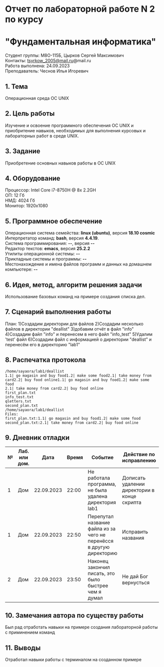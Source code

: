 # Отчет по лабораторной работе N 2 по курсу
# "Фундаментальная информатика"

Студент группы: M8О-115Б, Цырков Сергей Максимович\
Контакты: tsyrkow_2005@mail.ru@mail.ru \
Работа выполнена: 24.09.2023\
Преподаватель: Чеснов Илья Игоревич

## 1. Тема

Операционная среда ОС UNIX

## 2. Цель работы

Изучение и освоение программного обеспечения ОС UNIX и приобритение навыков, необходимых для выполнения курсовых и лабораторных работ в среде UNIX.

## 3. Задание

Приобретение основных навыков работы в ОС UNIX

## 4. Оборудование

Процессор: Intel Core i7-8750H @ 8x 2.2GH\
ОП: 12 Гб\
НМД: 4024 Гб\
Монитор: 1920x1080

## 5. Программное обеспечение

Операционная система семейства: **linux (ubuntu)**, версия **18.10 cosmic**\
Интерпретатор команд: **bash**, версия **4.4.19**.\
Система программирования: **--**, версия **--**\
Редактор текстов: **emacs**, версия **25.2.2**\
Утилиты операционной системы: **--**\
Прикладные системы и программы: **--**\
Местонахождение и имена файлов программ и данных на домашнем компьютере: **--**

## 6. Идея, метод, алгоритм решения задачи

Использование базовых команд на примере создания списка дел. 

## 7. Сценарий выполнения работы

План: 
1)Создадим директории для файлов
2)Создадим несколько файлов в директории "deallist"
3)добавим отчёт в файл "info"
4)Создадим файл "info" и перенесем в него файл "info_test"
5)Удалим 'test' файл
6)Cоздадим файл с информацией о директории "deallist" и перенесём его в директорию "lab1"

## 8. Распечатка протокола
```
/home/sayaora/lab1/deallist
1.1| go magasin and buy food1.2| make some food2.1| take money from card2.2| buy food online1.1| go magasin and buy food1.2| make some food
2.1| take money from card2.2| buy food online
first_plan.txt
info_test.txt
qletters.txt
second_plan.txt
/home/sayaora/lab1/deallist
Files:
first_plan.txt:1.1| go magasin and buy food1.2| make some food
second_plan.txt:2.1| take money from card2.2| buy food online
```
## 9. Дневник отладки

| № | Лаб. или дом. | Дата       | Время     | Событие                  | Действие по исправлению | Примечание  |
|---|---------------|------------|-----------|--------------------------|-------------------------|-------------|
|1  | Дом           | 22.09.2023 | 22:00     | Не работала программа, не была удалена директория lab1       | Дописать удалении директории в конце скрипта      |             |
|1  | Дом           | 22.09.2023 | 22:50     | Перепутал название файла из за чего не перенёсся в другую директорию       | Исправить названия      |            |
|2  | Дом           | 22.09.2023 | 23:50    | Наконец закончил писать, это было быстрее чем я думал | Не дай Бог вернусться |    Радостно         |

## 10. Замечания автора по существу работы

Был рад отработать навыки на примере создания лабораторной работы с приминением команд

## 11. Выводы

Отработал навыки работы с терминалом на созданном примере

